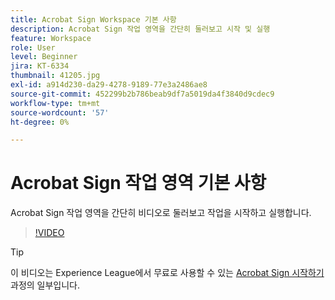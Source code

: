 ```yaml
---
title: Acrobat Sign Workspace 기본 사항
description: Acrobat Sign 작업 영역을 간단히 둘러보고 시작 및 실행
feature: Workspace
role: User
level: Beginner
jira: KT-6334
thumbnail: 41205.jpg
exl-id: a914d230-da29-4278-9189-77e3a2486ae8
source-git-commit: 452299b2b786beab9df7a5019da4f3840d9cdec9
workflow-type: tm+mt
source-wordcount: '57'
ht-degree: 0%

---
```


# Acrobat Sign 작업 영역 기본 사항

Acrobat Sign 작업 영역을 간단히 비디오로 둘러보고 작업을 시작하고 실행합니다.

>[!VIDEO](https://video.tv.adobe.com/v/41205?quality=12&learn=on&hidetitle=true)

>[!TIP]
>
>이 비디오는 Experience League에서 무료로 사용할 수 있는 [Acrobat Sign 시작하기](https://experienceleague.adobe.com/?recommended=Sign-U-1-2020.1) 과정의 일부입니다.

